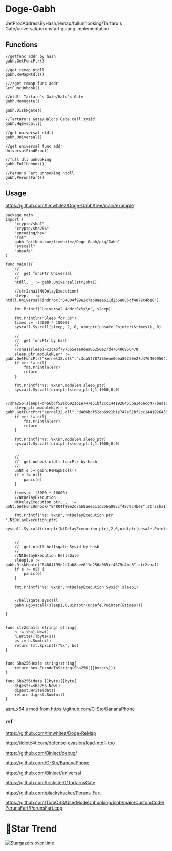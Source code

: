 # Doge-Gabh
GetProcAddressByHash/remap/fullunhooking/Tartaru's Gate/universal/perunsfart golang implementation

## Functions
```
//getfunc addr by hash
gabh.GetFuncPtr()

//get remap ntdll
gabh.ReMapNtdll()

////get remap func addr
GetFuncUnhook()

//ntdll Tartaru's Gate/Halo's Gate
gabh.MemHgate()

gabh.DiskHgate()

//Tartaru's Gate/Halo's Gate call sysid
gabh.HgSyscall()

//get universal ntdll
gabh.Universal()

//get universal func addr
UniversalFindProc()

//full dll unhooking
gabh.FullUnhook()

//Perun's Fart unhooking ntdll
gabh.PerunsFart()

```

## Usage
https://github.com/timwhitez/Doge-Gabh/tree/main/example

```
package main
import (
	"crypto/sha1"
	"crypto/sha256"
	"encoding/hex"
	"fmt"
	gabh "github.com/timwhitez/Doge-Gabh/pkg/Gabh"
	"syscall"
	"unsafe"
)

func main(){
	//
	//	get funcPtr Universal
	//
	ntdll, _ := gabh.Universal(str2sha1)

	//str2sha1(NtDelayExecution)
	sleep, _ := ntdll.UniversalFindProc("84804f99e2c7ab8aee611d256a085cf4879c4be8")

	fmt.Printf("Universal Addr:0x%x\n", sleep)

	fmt.Println("Sleep for 3s")
	times := -(3000 * 10000)
	syscall.Syscall(sleep, 2, 0, uintptr(unsafe.Pointer(&times)), 0)

	//
	//	get funcPtr by hash
	//
	//sha1(sleep)=c3ca5f787365eae0dea86250e27d476406956478
	sleep_ptr,moduleN,err := gabh.GetFuncPtr("kernel32.dll","c3ca5f787365eae0dea86250e27d476406956478",str2sha1)
	if err != nil{
		fmt.Println(err)
		return
	}

	fmt.Printf("%s: %x\n",moduleN,sleep_ptr)
	syscall.Syscall(uintptr(sleep_ptr),1,1000,0,0)

	//sha256(sleep)=d466bcf52eb6921b1e747e51bf2cc1441926455ba146ecc477bed1574e44f9c0
	sleep_ptr,moduleN,err = gabh.GetFuncPtr("kernel32.dll","d466bcf52eb6921b1e747e51bf2cc1441926455ba146ecc477bed1574e44f9c0",Sha256Hex)
	if err != nil{
		fmt.Println(err)
		return
	}

	fmt.Printf("%s: %x\n",moduleN,sleep_ptr)
	syscall.Syscall(uintptr(sleep_ptr),1,1000,0,0)


	//
	//	get unhook ntdll funcPtr by hash
	//
	unNt,e := gabh.ReMapNtdll()
	if e != nil{
		panic(e)
	}
	
	times = -(3000 * 10000)
	//NtDelayExecution
	NtDelayExecution_ptr,_,_ := unNt.GetFuncUnhook("84804f99e2c7ab8aee611d256a085cf4879c4be8",str2sha1)

	fmt.Printf("%s: %x\n","NtDelayExecution ptr ",NtDelayExecution_ptr)
	syscall.Syscall(uintptr(NtDelayExecution_ptr),2,0,uintptr(unsafe.Pointer(&times)),0)


	//
	//	get ntdll hellsgate Sysid by hash
	//
	//NtDelayExecution HellsGate
	sleep1,e := gabh.DiskHgate("84804f99e2c7ab8aee611d256a085cf4879c4be8",str2sha1)
	if e != nil {
		panic(e)
	}

	fmt.Printf("%s: %x\n","NtDelayExecution Sysid",sleep1)


	//hellsgate syscall
	gabh.HgSyscall(sleep1,0,uintptr(unsafe.Pointer(&times)))

}


func str2sha1(s string) string{
	h := sha1.New()
	h.Write([]byte(s))
	bs := h.Sum(nil)
	return fmt.Sprintf("%x", bs)
}


func Sha256Hex(s string)string{
	return hex.EncodeToString(Sha256([]byte(s)))
}

func Sha256(data []byte)[]byte{
	digest:=sha256.New()
	digest.Write(data)
	return digest.Sum(nil)
}

```

asm_x64.s mod from https://github.com/C-Sto/BananaPhone


### ref
https://github.com/timwhitez/Doge-ReMap

https://idiotc4t.com/defense-evasion/load-ntdll-too

https://github.com/Binject/debug/

https://github.com/C-Sto/BananaPhone

https://github.com/Binject/universal

https://github.com/trickster0/TartarusGate

https://github.com/plackyhacker/Peruns-Fart

https://github.com/TomOS3/UserModeUnhooking/blob/main/CustomCode/PerunsFart/PerunsFart.cpp


# 🚀Star Trend
[![Stargazers over time](https://starchart.cc/timwhitez/Doge-Gabh.svg)](https://starchart.cc/timwhitez/Doge-Gabh)


